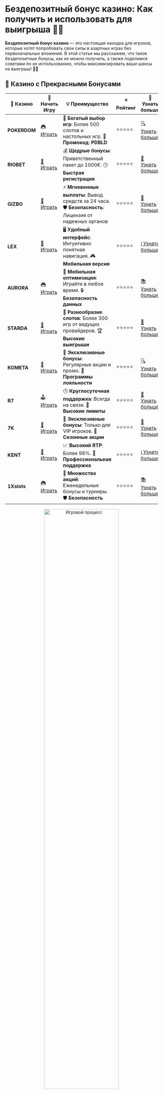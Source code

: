 # Бездепозитный бонус казино: Как получить и использовать для выигрыша 🎰💥

**Бездепозитный бонус казино** — это настоящая находка для игроков, которые хотят попробовать свои силы в азартных играх без первоначальных вложений. В этой статье мы расскажем, что такое бездепозитные бонусы, как их можно получить, а также поделимся советами по их использованию, чтобы максимизировать ваши шансы на выигрыш! 🎉💸

## 🌟 Казино с Прекрасными Бонусами

| 🎲 **Казино** | 🔗 **Начать Игру** | 💡 **Преимущество** | ⭐ **Рейтинг** | 🔗 **Узнать больше** |
|--------------|---------------------|---------------------|----------------|----------------------|
| **POKERDOM**  | [🎮 Играть](https://brandplay.link/4k77v2yx) | 🎉 **Богатый выбор игр**: Более 500 слотов и настольных игр. 🎁 **Промокод**: **PDBLD** | ⭐⭐⭐⭐⭐ | [🔍 Узнать больше](https://brandplay.link/4k77v2yx) |
| **RIOBET**    | [🎰 Играть](https://brandplay.link/7xBLTPyj) | 💰 **Щедрые бонусы**: Приветственный пакет до 1000€. 🕒 **Быстрая регистрация** | ⭐⭐⭐⭐⭐ | [📖 Узнать больше](https://brandplay.link/7xBLTPyj) |
| **GIZBO**     | [🎲 Играть](https://brandplay.link/bprXw4YV) | ⚡ **Мгновенные выплаты**: Вывод средств за 24 часа. 🛡️ **Безопасность**: Лицензия от надежных органов | ⭐⭐⭐⭐⭐ | [📝 Узнать больше](https://brandplay.link/bprXw4YV) |
| **LEX**       | [🤑 Играть](https://brandplay.link/zW4hdDFV) | 🖥️ **Удобный интерфейс**: Интуитивно понятная навигация. 🎮 **Мобильная версия** | ⭐⭐⭐⭐⭐ | [ℹ️ Узнать больше](https://brandplay.link/zW4hdDFV) |
| **AURORA**    | [🎮 Играть](https://10trafic-stat2.com/click/668546556bcc6313411604bd/6766/13032/subaccount) | 📱 **Мобильная оптимизация**: Играйте в любое время. 🔒 **Безопасность данных** | ⭐⭐⭐⭐⭐ | [📚 Узнать больше](https://10trafic-stat2.com/click/668546556bcc6313411604bd/6766/13032/subaccount) |
| **STARDА**    | [🎯 Играть](https://brandplay.link/fB7xwRFL) | 🎰 **Разнообразие слотов**: Более 300 игр от ведущих провайдеров. 🏆 **Высокие выигрыши** | ⭐⭐⭐⭐⭐ | [🔎 Узнать больше](https://brandplay.link/fB7xwRFL) |
| **KOMETA**    | [🎰 Играть](https://brandplay.link/8ZymQJV8) | 🎁 **Эксклюзивные бонусы**: Регулярные акции и промо. 🔄 **Программы лояльности** | ⭐⭐⭐⭐⭐ | [🔍 Узнать больше](https://brandplay.link/8ZymQJV8) |
| **R7**        | [🕹️ Играть](https://brandplay.link/bMd3Yjsw) | 🕒 **Круглосуточная поддержка**: Всегда на связи. 💸 **Высокие лимиты** | ⭐⭐⭐⭐⭐ | [📖 Узнать больше](https://brandplay.link/bMd3Yjsw) |
| **7K**        | [🎲 Играть](https://brandplay.link/BvQyFShp) | 🌟 **Эксклюзивные бонусы**: Только для VIP игроков. 🎉 **Сезонные акции** | ⭐⭐⭐⭐⭐ | [📝 Узнать больше](https://brandplay.link/BvQyFShp) |
| **KENT**      | [🤑 Играть](https://brandplay.link/Fv2WP3js) | 📈 **Высокий RTP**: Более 98%. 💼 **Профессиональная поддержка** | ⭐⭐⭐⭐⭐ | [ℹ️ Узнать больше](https://brandplay.link/Fv2WP3js) |
| **1Xslots**   | [🎮 Играть](https://brandplay.link/hSB1khtr) | 🎉 **Множество акций**: Еженедельные бонусы и турниры. 🛡️ **Безопасность** | ⭐⭐⭐⭐⭐ | [📚 Узнать больше](https://brandplay.link/hSB1khtr) |

<div align="center"> <img src="https://i.pinimg.com/originals/1d/b3/25/1db325483acbe642c6d4e6fdd73a4988.gif" alt="Игровой процесс" width="70%"> </div>
---

## 🚀 Быстрые Выигрыши и Поддержка

| 🎲 **Казино** | 🔗 **Начать Игру** | 💡 **Преимущество** | ⭐ **Рейтинг** | 🔗 **Узнать больше** |
|--------------|---------------------|---------------------|----------------|----------------------|
| **GAMA**      | [🎯 Играть](https://brandplay.link/j6NMKsDz) | 🔍 **Интуитивный интерфейс**: Легкость использования. 🏅 **Престижные турниры** | ⭐⭐⭐⭐☆ | [🔎 Узнать больше](https://brandplay.link/j6NMKsDz) |
| **ONION**     | [🎰 Играть](https://brandplay.link/zBGRVpQ9) | 🤑 **Низкие ставки**: Идеально для начинающих. 🔄 **Быстрые выводы** | ⭐⭐⭐⭐☆ | [🔍 Узнать больше](https://brandplay.link/zBGRVpQ9) |
| **ЧЕМПИОН**   | [🕹️ Играть](https://temon-gter.cfd/go/lRq?p80412p304504pcc44t17455) | 🏅 **Лояльная программа**: Награды за активность. 🎁 **Ежемесячные бонусы** | ⭐⭐⭐⭐☆ | [📖 Узнать больше](https://temon-gter.cfd/go/lRq?p80412p304504pcc44t17455) |
| **VAVADA**    | [🎲 Играть](https://vavadapartner.pro/?promo=ea5c9275-6854-4505-94fc-95ab18221945-linkb2) | 🚀 **Быстрая регистрация**: Начните играть мгновенно. 🔐 **Безопасные транзакции** | ⭐⭐⭐⭐☆ | [📝 Узнать больше](https://vavadapartner.pro/?promo=ea5c9275-6854-4505-94fc-95ab18221945-linkb2) |
| **FRIENDS**   | [🤑 Играть](https://gofriends.mba/linkb2) | 🤝 **Социальные игры**: Играйте с друзьями. 🌐 **Мультиплатформенность** | ⭐⭐⭐⭐☆ | [ℹ️ Узнать больше](https://gofriends.mba/linkb2) |
| **1WIN**      | [🎮 Играть](https://brandplay.link/smXVpBbG) | 🏆 **Спортивные ставки**: Широкий выбор видов спорта. 💵 **Высокие коэффициенты** | ⭐⭐⭐⭐☆ | [📚 Узнать больше](https://brandplay.link/smXVpBbG) |
| **DRIP**      | [🎯 Играть](https://drp-ircp01.com/c07e6a3db) | 🌐 **Инновационные игры**: Новейшие игровые технологии. 🛡️ **Высокая безопасность** | ⭐⭐⭐⭐☆ | [🔎 Узнать больше](https://drp-ircp01.com/c07e6a3db) |
| **JOYCASINO** | [🎰 Играть](https://rpc30.call2me.pro/?/ru/registration?apkpop=0&partner=p24970p3291217pc98f) | 🎁 **Приятные бонусы**: Ежедневные акции и подарки. 🕹️ **Разнообразие игр** | ⭐⭐⭐⭐☆ | [🔍 Узнать больше](https://rpc30.call2me.pro/?/ru/registration?apkpop=0&partner=p24970p3291217pc98f) |
| **PLAYFORTUNA** | [🎮 Играть](https://fortunapromo.net/alt/playfortuna/registration?0dc4a9362a71feb7e3f165fb8e766f70) | 🎉 **Регулярные акции**: Бонусы, фриспины и многое другое. 🏅 **Турниры** | ⭐⭐⭐⭐☆ | [📚 Узнать больше](https://fortunapromo.net/alt/playfortuna/registration?0dc4a9362a71feb7e3f165fb8e766f70) |
| **SYKAA**     | [🤑 Играть](https://s-two-way.com/?source=linkb2&pid=30697) | 💸 **Доступные ставки**: Идеально для новичков. 🎁 **Щедрые бонусы** | ⭐⭐⭐⭐☆ | [🔍 Узнать больше](https://s-two-way.com/?source=linkb2&pid=30697) |

<div align="center"> <img src="https://i.pinimg.com/originals/1d/b3/25/1db325483acbe642c6d4e6fdd73a4988.gif" alt="Игровой процесс" width="70%"> </div>

![Бездепозитный бонус казино](https://i.pinimg.com/originals/a9/29/6e/a9296ea1cf6a7c20a985e593451f0323.png)

## Что такое бездепозитный бонус казино?

**Бездепозитный бонус казино** — это бонус, который казино предоставляет игроку без необходимости вносить депозит. Это своего рода подарок от казино, позволяющий вам начать играть и выигрывать без риска потерять собственные деньги.

Бездепозитные бонусы бывают разных типов:

- **Фриспины**: Бесплатные вращения на слотах, которые позволяют вам выиграть реальные деньги без депозита.
- **Бонусы на деньги**: Некоторые казино дают бонусные средства для ставок, которые можно использовать на различных играх.
- **Бонусы за регистрацию**: Многие казино предлагают бездепозитные бонусы просто за создание аккаунта.

## Как получить бездепозитный бонус казино?

Получить **бездепозитный бонус казино** не так сложно, как может показаться на первый взгляд. Вот несколько шагов, которые помогут вам получить этот бонус:

1. **Зарегистрируйтесь в казино**: Для получения бездепозитного бонуса нужно создать аккаунт в онлайн-казино, которое предлагает такие бонусы.
2. **Проверьте промоакции**: Большинство казино предоставляют бездепозитные бонусы в рамках акций или специальных предложений.
3. **Внесите код бонуса**: Некоторые казино требуют ввести промокод для активации бездепозитного бонуса. Обычно код можно найти на страницах с акциями казино.
4. **Прочитайте условия бонуса**: Обязательно ознакомьтесь с условиями бонуса, чтобы понимать, как его использовать и какие требования по отыгрышу существуют.

## Преимущества бездепозитных бонусов

Почему стоит обратить внимание на **бездепозитный бонус казино**? Вот несколько причин:

- **Без финансовых рисков**: Вы можете попробовать казино и его игры без необходимости вносить собственные деньги.
- **Возможность выиграть реальные деньги**: Даже без депозита у вас есть шанс выиграть настоящие деньги, которые можно вывести.
- **Идеально для новичков**: Бездепозитные бонусы — это отличный способ для новичков ознакомиться с казино и научиться играть, не рискуя своим банкроллом.
- **Дополнительные возможности**: Бонусы часто предоставляются для новых слотов или игр, что даёт шанс освоить их бесплатно.

## Как использовать бездепозитный бонус казино?

Хотя бездепозитный бонус предоставляет вам шанс на выигрыш, важно правильно его использовать. Вот несколько советов:

1. **Изучите условия отыгрыша**: У большинства бонусов есть требования по отыгрышу (wagering requirements), которые нужно выполнить, прежде чем вы сможете вывести выигрыш.
2. **Выбирайте игры с низким вейджером**: Некоторые игры имеют более низкие требования к отыгрышу, что увеличивает ваши шансы на успешный вывод средств.
3. **Ограничение на вывод**: Иногда казино устанавливает лимиты на то, сколько вы можете вывести, используя бездепозитный бонус. Прочитайте эти условия заранее.
4. **Не забывайте об ограничениях времени**: Большинство бездепозитных бонусов имеют ограничение по времени, в течение которого их нужно использовать, поэтому не откладывайте.

## Где найти лучшие бездепозитные бонусы?

Для того чтобы найти лучшие **бездепозитные бонусы казино**, важно учитывать следующие факторы:

- **Репутация казино**: Ищите казино с хорошей репутацией и лицензией. Это обеспечит вам безопасную игру и честные условия.
- **Условия бонусов**: Обратите внимание на требования по отыгрышу и ограничения на вывод. Лучшие бонусы — это те, у которых условия максимально просты и прозрачны.
- **Акции и предложения**: Следите за новыми предложениями и акциями. Казино часто предлагают бездепозитные бонусы для новых игроков или в рамках сезонных кампаний.

## Преимущества и недостатки бездепозитных бонусов

Как и любой бонус, **бездепозитный бонус казино** имеет свои плюсы и минусы.

### Преимущества:
- Бесплатные деньги или фриспины для игры.
- Возможность выигрыша без вложений.
- Отлично подходит для тестирования новых казино.

### Недостатки:
- Высокие требования по отыгрышу.
- Ограничения на максимальный вывод.
- Часто бонусы действуют только на определённые игры.

## Заключение

**Бездепозитный бонус казино** — это отличный способ испытать удачу и насладиться азартными играми без необходимости вкладывать свои деньги. Это идеальный вариант для новичков, а также для тех, кто хочет опробовать новое казино. Однако всегда важно тщательно изучать условия бонусов, чтобы избежать неприятных сюрпризов и максимально использовать свои шансы на выигрыш. 🎰💥

Играйте ответственно, наслаждайтесь процессом и удачи вам в получении больших выигрышей! 🍀🎉
